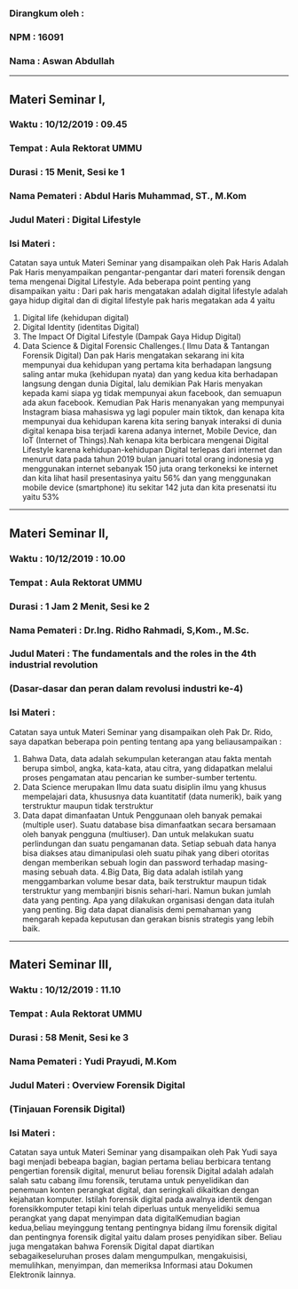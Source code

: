 ### Dirangkum oleh :
### NPM     : 16091
### Nama    : Aswan Abdullah
***
## Materi Seminar I,
### Waktu         : 10/12/2019 : 09.45
### Tempat        : Aula Rektorat UMMU 
### Durasi        : 15 Menit, Sesi ke 1
### Nama Pemateri : Abdul Haris Muhammad, ST., M.Kom
### Judul Materi  : Digital Lifestyle
### Isi Materi  :
Catatan saya untuk Materi Seminar yang disampaikan oleh Pak Haris
Adalah Pak Haris menyampaikan pengantar-pengantar dari materi forensik
dengan tema mengenai Digital Lifestyle. Ada beberapa point penting
yang disampaikan yaitu :
Dari pak haris mengatakan adalah digital lifestyle adalah gaya hidup digital dan di digital lifestyle pak haris megatakan ada 4 yaitu 
1.	Digital life (kehidupan digital)
2.	Digital Identity (identitas Digital)
3.	The Impact Of Digital Lifestyle (Dampak Gaya Hidup Digital)
4.	Data Science & Digital Forensic Challenges.( Ilmu Data & Tantangan Forensik Digital)
Dan pak Haris mengatakan sekarang ini kita mempunyai dua kehidupan yang pertama kita berhadapan langsung saling antar muka (kehidupan nyata) dan yang kedua kita berhadapan langsung dengan dunia Digital, lalu demikian Pak Haris menyakan kepada kami siapa yg tidak mempunyai akun facebook, dan semuapun ada akun facebook. Kemudian Pak Haris menanyakan yang mempunyai Instagram biasa mahasiswa yg lagi populer main tiktok, dan kenapa kita mempunyai dua kehidupan karena kita sering banyak interaksi di dunia digital kenapa bisa terjadi karena adanya internet, Mobile Device, dan IoT (Internet of Things).Nah kenapa kita berbicara mengenai Digital Lifestyle karena kehidupan-kehidupan Digital terlepas dari internet dan menurut data pada tahun 2019 bulan januari total orang indonesia yg menggunakan internet sebanyak 150 juta orang terkoneksi ke internet dan kita lihat hasil presentasinya yaitu 56% dan yang menggunakan mobile device (smartphone) itu sekitar 142 juta dan kita presenatsi itu yaitu 53%

***
## Materi Seminar II,
### Waktu         : 10/12/2019 : 10.00
### Tempat        : Aula Rektorat UMMU
### Durasi        : 1 Jam 2 Menit, Sesi ke 2
### Nama Pemateri : Dr.Ing. Ridho Rahmadi, S,Kom., M.Sc.
### Judul Materi  : The fundamentals and the roles in the 4th industrial revolution
###		              (Dasar-dasar dan peran dalam revolusi industri ke-4)
### Isi Materi :
Catatan saya untuk Materi Seminar yang disampaikan oleh Pak Dr.
Rido, saya dapatkan beberapa poin penting tentang apa yang beliausampaikan :
1. Bahwa Data, data adalah sekumpulan keterangan atau fakta mentah berupa simbol, angka, kata-kata, atau citra, 
yang didapatkan melalui proses pengamatan atau pencarian ke sumber-sumber tertentu.
2. Data Science merupakan Ilmu data  suatu disiplin ilmu yang khusus mempelajari data, khususnya data kuantitatif 
(data numerik), baik yang terstruktur maupun tidak terstruktur 
3. Data dapat dimanfaatan Untuk Penggunaan oleh banyak pemakai (multiple user). Suatu database bisa dimanfaatkan 
secara bersamaan oleh banyak pengguna (multiuser). Dan untuk melakukan suatu perlindungan dan suatu pengamanan data. 
Setiap sebuah data hanya bisa diakses atau dimanipulasi oleh suatu pihak yang diberi otoritas dengan memberikan 
sebuah login dan password terhadap masing-masing sebuah data.
4.Big Data, Big data adalah istilah yang menggambarkan volume besar data, baik terstruktur maupun tidak terstruktur 
yang membanjiri bisnis sehari-hari. Namun bukan jumlah data yang penting. Apa yang dilakukan organisasi dengan data 
itulah yang penting. Big data dapat dianalisis demi pemahaman yang mengarah kepada keputusan dan gerakan bisnis 
strategis yang lebih baik.

***
## Materi Seminar III,
### Waktu         : 10/12/2019 : 11.10
### Tempat        : Aula Rektorat UMMU
### Durasi        : 58 Menit, Sesi ke 3
### Nama Pemateri : Yudi Prayudi, M.Kom
### Judul Materi  : Overview Forensik Digital
###		   	         (Tinjauan Forensik Digital)
### Isi Materi :
Catatan saya untuk Materi Seminar yang disampaikan oleh Pak Yudi saya bagi menjadi bebeapa bagian, bagian pertama beliau berbicara tentang pengertian forensik digital, menurut beliau forensik Digital adalah adalah salah satu cabang ilmu forensik, terutama untuk penyelidikan dan penemuan konten perangkat digital, dan seringkali dikaitkan dengan kejahatan komputer. Istilah forensik digital pada awalnya identik dengan forensikkomputer tetapi kini telah diperluas untuk menyelidiki semua perangkat yang dapat menyimpan data digitalKemudian bagian kedua,beliau meyinggung tentang pentingnya bidang ilmu forensik digital dan pentingnya forensik digital yaitu dalam proses penyidikan siber. Beliau juga mengatakan  bahwa Forensik Digital dapat diartikan sebagaikeseluruhan proses dalam mengumpulkan, mengakuisisi, memulihkan, menyimpan, dan memeriksa Informasi atau Dokumen Elektronik lainnya.
